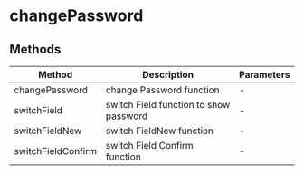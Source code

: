 # changePassword

## Methods

<!-- @vuese:changePassword:methods:start -->
|Method|Description|Parameters|
|---|---|---|
|changePassword|change Password function|-|
|switchField|switch Field function to show password|-|
|switchFieldNew|switch FieldNew function|-|
|switchFieldConfirm|switch Field Confirm function|-|

<!-- @vuese:changePassword:methods:end -->


